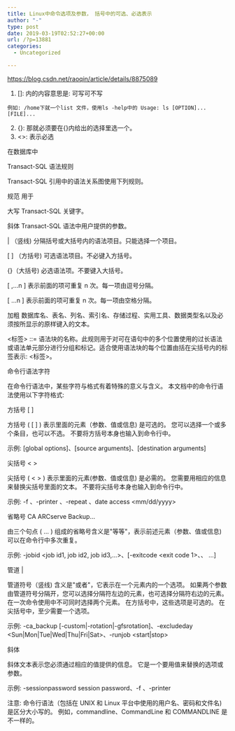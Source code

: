 ```yaml
---
title: Linux中命令选项及参数， 括号中的可选、必选表示
author: "-"
type: post
date: 2019-03-19T02:52:27+00:00
url: /?p=13881
categories:
  - Uncategorized

---
```

https://blog.csdn.net/raoqin/article/details/8875089

  1. []: 内的内容意思是: 可写可不写
  
    例如: /home下就一个list 文件，使用ls -help中的 Usage: ls [OPTION]... [FILE]...
  2. {}: 那就必须要在{}内给出的选择里选一个。
  3. <>: 表示必选

在数据库中
  
Transact-SQL 语法规则
  
Transact-SQL 引用中的语法关系图使用下列规则。

规范 用于
  
大写 Transact-SQL 关键字。
  
斜体 Transact-SQL 语法中用户提供的参数。
  
| （竖线)  分隔括号或大括号内的语法项目。只能选择一个项目。
  
[ ] （方括号)  可选语法项目。不必键入方括号。
  
{}（大括号)  必选语法项。不要键入大括号。
  
[ ,...n ] 表示前面的项可重复 n 次。每一项由逗号分隔。
  
[ ...n ] 表示前面的项可重复 n 次。每一项由空格分隔。
  
加粗 数据库名、表名、列名、索引名、存储过程、实用工具、数据类型名以及必须按所显示的原样键入的文本。
  
<标签> ::= 语法块的名称。此规则用于对可在语句中的多个位置使用的过长语法或语法单元部分进行分组和标记。适合使用语法块的每个位置由括在尖括号内的标签表示: <标签>。

命令行语法字符
  
在命令行语法中，某些字符与格式有着特殊的意义与含义。 本文档中的命令行语法使用以下字符格式: 

方括号 [ ]
  
方括号 ( [ ] ) 表示里面的元素（参数、值或信息) 是可选的。 您可以选择一个或多个条目，也可以不选。 不要将方括号本身也输入到命令行中。

示例: [global options]、[source arguments]、[destination arguments]

尖括号 < >
  
尖括号 ( < > ) 表示里面的元素(参数、值或信息) 是必需的。 您需要用相应的信息来替换尖括号里面的文本。 不要将尖括号本身也输入到命令行中。

示例: -f <file name>、-printer <printer name>、-repeat <months> <days> <hours> <minutes>、date access <mm/dd/yyyy>

省略号 CA ARCserve Backup...
  
由三个句点 ( ... ) 组成的省略号含义是"等等"，表示前述元素（参数、值或信息) 可以在命令行中多次重复。

示例: -jobid <job id1, job id2, job id3,...>、[-exitcode <exit code 1>、<exit code2>、<exit code3> ...]

管道 |
  
管道符号（竖线) 含义是"或者"，它表示在一个元素内的一个选项。 如果两个参数由管道符号分隔开，您可以选择分隔符左边的元素，也可选择分隔符右边的元素。 在一次命令使用中不可同时选择两个元素。 在方括号中，这些选项是可选的。 在尖括号中，至少需要一个选项。

示例: -ca_backup [-custom|-rotation|-gfsrotation]、-excludeday <Sun|Mon|Tue|Wed|Thu|Fri|Sat>、-runjob <start|stop>

斜体
  
斜体文本表示您必须通过相应的值提供的信息。 它是一个要用值来替换的选项或参数。

示例: -sessionpassword session password、-f <file name>、-printer <printer name> 

注意: 命令行语法（包括在 UNIX 和 Linux 平台中使用的用户名、密码和文件名) 是区分大小写的。 例如，commandline、CommandLine 和 COMMANDLINE 是不一样的。